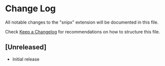 # Change Log
All notable changes to the "snipx" extension will be documented in this file.

Check [Keep a Changelog](http://keepachangelog.com/) for recommendations on how to structure this file.

## [Unreleased]
- Initial release